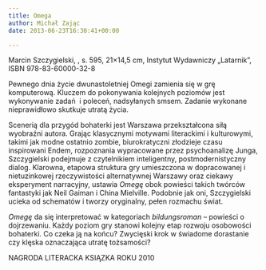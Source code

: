 ```yaml
---
title: Omega
author: Michał Zając
date: 2013-06-23T16:30:41+00:00

---
```

Marcin Szczygielski, , s. 595, 21&#215;14,5 cm, Instytut Wydawniczy „Latarnik”, ISBN 978-83-60000-32-8

 

Pewnego dnia życie dwunastoletniej Omegi zamienia się w grę komputerową. Kluczem do pokonywania kolejnych poziomów jest wykonywanie zadań  i poleceń, nadsyłanych smsem. Zadanie wykonane nieprawidłowo skutkuje utratą życia.

Scenerią dla przygód bohaterki jest Warszawa przekształcona siłą wyobraźni autora. Grając klasycznymi motywami literackimi i kulturowymi, takimi jak modne ostatnio zombie, biurokratyczni złodzieje czasu inspirowani Endem, rozpoznania wypracowane przez psychoanalizę Junga, Szczygielski podejmuje z czytelnikiem inteligentny, postmodernistyczny dialog. Klarowna, etapowa struktura gry umieszczona w dopracowanej i nietuzinkowej rzeczywistości alternatywnej Warszawy oraz ciekawy eksperyment narracyjny, ustawia _Omegę_ obok powieści takich twórców fantastyki jak Neil Gaiman i China Mielville. Podobnie jak oni, Szczygielski ucieka od schematów i tworzy oryginalny, pełen rozmachu świat.

_Omegę_ da się interpretować w kategoriach _bildungsroman_ – powieści o dojrzewaniu. Każdy poziom gry stanowi kolejny etap rozwoju osobowości bohaterki. Co czeka ją na końcu? Zwycięski krok w świadome dorastanie czy klęska oznaczająca utratę tożsamości?

NAGRODA LITERACKA KSIĄZKA ROKU 2010
